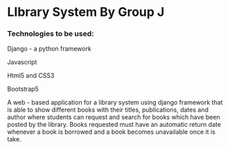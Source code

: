 # LIbrary System By Group J

### Technologies to be used:

Django - a python framework

Javascript

Html5 and CSS3

Bootstrap5

A web - based application for a library system using django framework that is able to show different books with their titles, publications, dates and author where students can request and search for books which have been posted by the library.
Books requested must have an automatic return date whenever a book is borrowed and a book becomes unavailable once it is take.
